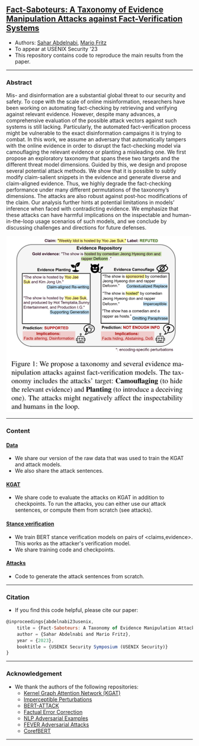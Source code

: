 ## [Fact-Saboteurs: A Taxonomy of Evidence Manipulation Attacks against Fact-Verification Systems](https://arxiv.org/pdf/2209.03755.pdf) 

- Authors: [Sahar Abdelnabi](https://scholar.google.de/citations?user=QEiYbDYAAAAJ&hl=en), [Mario Fritz](https://cispa.saarland/group/fritz/)
- To appear at USENIX Security '23
- This repository contains code to reproduce the main results from the paper. 

- - -
### Abstract ###

Mis- and disinformation are a substantial global threat to our security and safety. To cope with the scale of online misinformation, researchers have been working on automating fact-checking by retrieving and verifying against relevant evidence. However, despite many advances, a comprehensive evaluation of the possible attack vectors against such systems is still lacking. Particularly, the automated fact-verification process might be vulnerable to the exact disinformation campaigns it is trying to combat. In this work, we assume an adversary that automatically tampers with the online evidence in order to disrupt the fact-checking model via camouflaging the relevant evidence or planting a misleading one. We first propose an exploratory taxonomy that spans these two targets and the different threat model dimensions. Guided by this, we design and propose several potential attack methods. We show that it is possible to subtly modify claim-salient snippets in the evidence and generate diverse and claim-aligned evidence. Thus, we highly degrade the fact-checking performance under many different permutations of the taxonomy’s dimensions. The attacks are also robust against post-hoc modifications of the claim. Our analysis further hints at potential limitations in models’ inference when faced with contradicting evidence. We emphasize that these attacks can have harmful implications on the inspectable and human-in-the-loop usage scenarios of such models, and we conclude by discussing challenges and directions for future defenses.

<p align="center">
<img src="https://github.com/S-Abdelnabi/Fact-Saboteurs/blob/main/teaser.PNG" width="550">
</p>

- - -

### Content ###
#### [Data](https://github.com/S-Abdelnabi/Fact-Saboteurs/tree/main/data) ####
- We share our version of the raw data that was used to train the KGAT and attack models. 
- We also share the attack sentences. 

#### [KGAT](https://github.com/S-Abdelnabi/Fact-Saboteurs/tree/main/kgat) ####
- We share code to evaluate the attacks on KGAT in addition to checkpoints. To run the attacks, you can either use our attack sentences, or compute them from scratch (see attacks). 

#### [Stance verification](https://github.com/S-Abdelnabi/Fact-Saboteurs/tree/main/stance_verification) ####
- We train BERT stance verification models on pairs of <claims,evidence>. This works as the attacker's verification model.
- We share training code and checkpoints.

#### [Attacks](https://github.com/S-Abdelnabi/Fact-Saboteurs/tree/main/attacks) ####
- Code to generate the attack sentences from scratch. 

- - -

### Citation ###

- If you find this code helpful, please cite our paper:
```javascript
@inproceedings{abdelnabi23usenix,
    title = {Fact-Saboteurs: A Taxonomy of Evidence Manipulation Attacks against Fact-Verification Systems},
    author = {Sahar Abdelnabi and Mario Fritz},
    year = {2023},
    booktitle = {USENIX Security Symposium (USENIX Security)}
}
```
- - -

### Acknowledgement ###

- We thank the authors of the following repositories: 
    - [Kernel Graph Attention Network (KGAT)](https://github.com/thunlp/KernelGAT)
    - [Imperceptible Perturbations](https://github.com/nickboucher/imperceptible)
    - [BERT-ATTACK](https://github.com/LinyangLee/BERT-Attack)
    - [Factual Error Correction](https://github.com/j6mes/acl2021-factual-error-correction)
    - [NLP Adversarial Examples](https://github.com/nesl/nlp_adversarial_examples)
    - [FEVER Adversarial Attacks](https://github.com/copenlu/fever-adversarial-attacks)
    - [CorefBERT](https://github.com/thunlp/CorefBERT)

- - -

